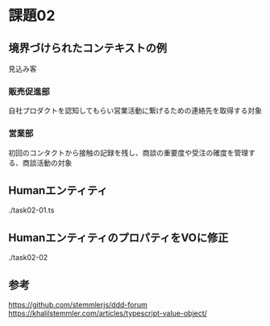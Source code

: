 # 課題02

## 境界づけられたコンテキストの例

見込み客

### 販売促進部

自社プロダクトを認知してもらい営業活動に繋げるための連絡先を取得する対象

### 営業部

初回のコンタクトから接触の記録を残し、商談の重要度や受注の確度を管理する、商談活動の対象

## Humanエンティティ

./task02-01.ts

## HumanエンティティのプロパティをVOに修正

./task02-02

## 参考

<https://github.com/stemmlerjs/ddd-forum>
<https://khalilstemmler.com/articles/typescript-value-object/>
